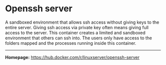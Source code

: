 # Openssh server

A sandboxed environment that allows ssh access without giving keys to the entire server. Giving ssh access via private key often means giving full access to the server. This container creates a limited and sandboxed environment that others can ssh into. The users only have access to the folders mapped and the processes running inside this container.

---

**Homepage:** https://hub.docker.com/r/linuxserver/openssh-server